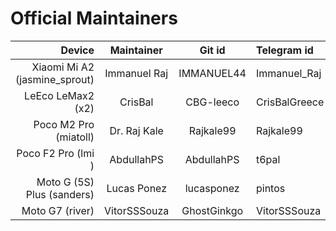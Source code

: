 # Official Maintainers

Device                         | Maintainer    | Git id     | Telegram id
------------------------------:|:-------------:|:----------:|:-------------
Xiaomi Mi A2 (jasmine_sprout)  | Immanuel Raj  | IMMANUEL44 | Immanuel_Raj
LeEco LeMax2 (x2)              |   CrisBal     | CBG-leeco  | CrisBalGreece
Poco M2 Pro (miatoll)          |  Dr. Raj Kale | Rajkale99  | Rajkale99
Poco F2 Pro (lmi    )          |  AbdullahPS   | AbdullahPS | t6pal
Moto G (5S) Plus (sanders)     |  Lucas Ponez  | lucasponez | pintos
Moto G7 (river)                |  VitorSSSouza | GhostGinkgo| VitorSSSouza
